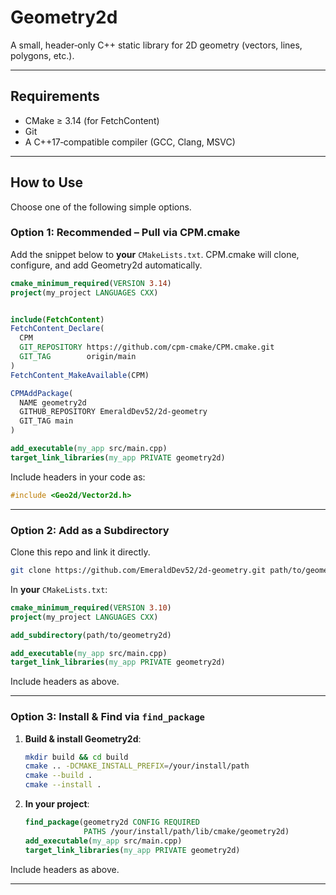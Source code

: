 # Geometry2d

A small, header‑only C++ static library for 2D geometry (vectors, lines, polygons, etc.).

---

## Requirements

* CMake ≥ 3.14 (for FetchContent)
* Git
* A C++17‑compatible compiler (GCC, Clang, MSVC)

---

## How to Use

Choose one of the following simple options.

### Option 1: Recommended – Pull via CPM.cmake

Add the snippet below to **your** `CMakeLists.txt`. CPM.cmake will clone, configure, and add Geometry2d automatically.

```cmake
cmake_minimum_required(VERSION 3.14)
project(my_project LANGUAGES CXX)


include(FetchContent)
FetchContent_Declare(
  CPM
  GIT_REPOSITORY https://github.com/cpm-cmake/CPM.cmake.git
  GIT_TAG        origin/main
)
FetchContent_MakeAvailable(CPM)

CPMAddPackage(
  NAME geometry2d
  GITHUB_REPOSITORY EmeraldDev52/2d-geometry
  GIT_TAG main
)

add_executable(my_app src/main.cpp)
target_link_libraries(my_app PRIVATE geometry2d)
```

Include headers in your code as:

```cpp
#include <Geo2d/Vector2d.h>
```

---

### Option 2: Add as a Subdirectory

Clone this repo and link it directly.

```bash
git clone https://github.com/EmeraldDev52/2d-geometry.git path/to/geometry2d
```

In **your** `CMakeLists.txt`:

```cmake
cmake_minimum_required(VERSION 3.10)
project(my_project LANGUAGES CXX)

add_subdirectory(path/to/geometry2d)

add_executable(my_app src/main.cpp)
target_link_libraries(my_app PRIVATE geometry2d)
```

Include headers as above.

---

### Option 3: Install & Find via `find_package`

1. **Build & install Geometry2d**:

   ```bash
   mkdir build && cd build
   cmake .. -DCMAKE_INSTALL_PREFIX=/your/install/path
   cmake --build .
   cmake --install .
   ```
2. **In your project**:

   ```cmake
   find_package(geometry2d CONFIG REQUIRED
                PATHS /your/install/path/lib/cmake/geometry2d)
   add_executable(my_app src/main.cpp)
   target_link_libraries(my_app PRIVATE geometry2d)
   ```

Include headers as above.

---

